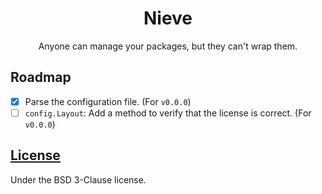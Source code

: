 <div align="center">
    <h1>Nieve</h1>
    <p>Anyone can manage your packages, but they can't wrap them.</p>
</div>

## Roadmap
- [x] Parse the configuration file. (For `v0.0.0`)
- [ ] `config.Layout`: Add a method to verify that the license is correct. (For `v0.0.0`)

## [License](LICENSE)
Under the BSD 3-Clause license.